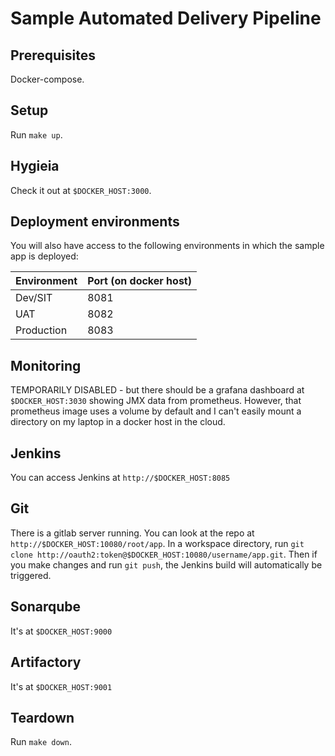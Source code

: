 # Sample Automated Delivery Pipeline

## Prerequisites
Docker-compose.

## Setup
Run `make up`.

## Hygieia
Check it out at `$DOCKER_HOST:3000`.

## Deployment environments
You will also have access to the following environments in which the sample app is deployed:

| Environment | Port (on docker host) |
| ----------- | --------------------- |
| Dev/SIT     | 8081                  |
| UAT         | 8082                  |
| Production  | 8083                  |

## Monitoring

TEMPORARILY DISABLED - but there should be a grafana dashboard at `$DOCKER_HOST:3030` showing JMX
data from prometheus. However, that prometheus image uses a volume by default and I can't easily mount
a directory on my laptop in a docker host in the cloud.

## Jenkins
You can access Jenkins at `http://$DOCKER_HOST:8085`

## Git
There is a gitlab server running. You can look at the repo at `http://$DOCKER_HOST:10080/root/app`.
In a workspace directory, run
`git clone http://oauth2:token@$DOCKER_HOST:10080/username/app.git`. Then if you make changes
and run `git push`, the Jenkins build will automatically be triggered.

## Sonarqube
It's at `$DOCKER_HOST:9000`

## Artifactory
It's at `$DOCKER_HOST:9001`

## Teardown
Run `make down`.
